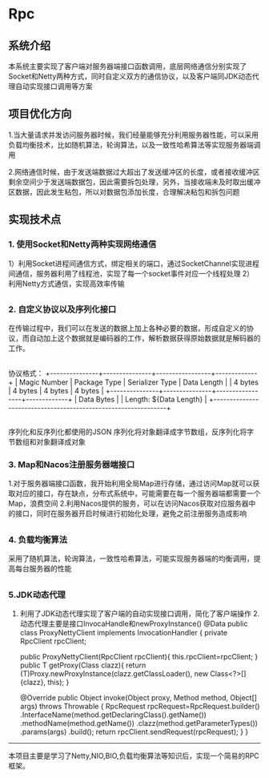 # Rpc

## 系统介绍
本系统主要实现了客户端对服务器端接口函数调用，底层网络通信分别实现了Socket和Netty两种方式，同时自定义双方的通信协议，以及客户端同JDK动态代理自动实现接口调用等方案

##
## 项目优化方向

1.当大量请求并发访问服务器时候，我们经量能够充分利用服务器性能，可以采用负载均衡技术，比如随机算法，轮询算法，以及一致性哈希算法等实现服务器端调用

2.网络通信时候，由于发送端数据过大超出了发送缓冲区的长度，或者接收缓冲区剩余空间少于发送端数据包，因此需要拆包处理，另外，当接收端未及时取出缓冲区数据，因此发生粘包，所以对数据包添加长度，合理解决粘包和拆包问题

## 实现技术点
### 1. 使用Socket和Netty两种实现网络通信
1）利用Socket进程间通信方式，绑定相关的端口，通过SocketChannel实现进程间通信，服务器利用了线程池，实现了每一个socket事件对应一个线程处理
2）利用Netty方式通信，实现高效率传输

##
### 2. 自定义协议以及序列化接口
在传输过程中，我们可以在发送的数据上加上各种必要的数据，形成自定义的协议，而自动加上这个数据就是编码器的工作，解析数据获得原始数据就是解码器的工作。
##
协议格式：
+---------------+---------------+-----------------+-------------+
|  Magic Number |  Package Type | Serializer Type | Data Length |
|    4 bytes    |    4 bytes    |     4 bytes     |   4 bytes   |
+---------------+---------------+-----------------+-------------+
|                          Data Bytes                           |
|                   Length: ${Data Length}                      |
+---------------------------------------------------------------+
##
序列化和反序列化都使用的JSON
序列化将对象翻译成字节数组，反序列化将字节数组和对象翻译成对象 


### 3. Map和Nacos注册服务器端接口
1.对于服务器端接口函数，我开始利用全局Map进行存储，通过访问Map就可以获取对应的接口，存在缺点，分布式系统中，可能需要在每一个服务器端都需要一个Map，浪费空间
2.利用Nacos提供的服务，可以在访问Nacos获取对应服务器中的接口，同时在服务器开启时候进行初始化处理，避免之前注册服务造成影响

##
### 4. 负载均衡算法
 采用了随机算法，轮询算法，一致性哈希算法，可能实现服务器端的均衡调用，提高每台服务器的性能
 
##
### 5.JDK动态代理
1. 利用了JDK动态代理实现了客户端的自动实现接口调用，简化了客户端操作
2.动态代理主要是接口InvocaHandle和newProxyInstance()
@Data
public
class ProxyNettyClient implements InvocationHandler {
    private RpcClient rpcClient;

    public ProxyNettyClient(RpcClient rpcClient){
        this.rpcClient=rpcClient;
    }
    public  <T>T getProxy(Class<T> clazz){
        return (T)Proxy.newProxyInstance(clazz.getClassLoader(), new Class<?>[]{clazz}, this);
    }

    @Override
    public Object invoke(Object proxy, Method method, Object[] args) throws Throwable {
       RpcRequest rpcRequest=RpcRequest.builder()
               .InterfaceName(method.getDeclaringClass().getName())
               .methodName(method.getName())
               .clazz(method.getParameterTypes())
               .params(args)
               .build();
        return rpcClient.sendRequest(rpcRequest);
    }
}

-----

本项目主要是学习了Netty,NIO,BIO,负载均衡算法等知识后，实现一个简易的RPC框架。

